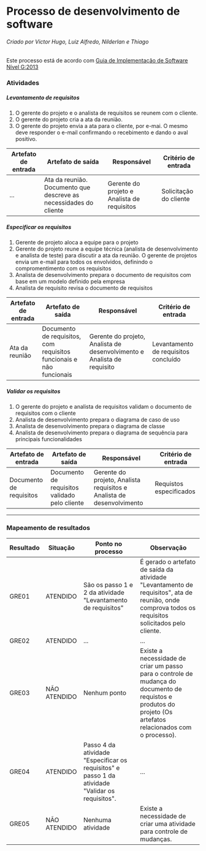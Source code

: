 # Processo de desenvolvimento de software
###### Criado por Victor Hugo, Luiz Alfredo, Nilderlan e Thiago

Este processo está de acordo com [Guia de Implementação de Software Nível G:2013](http://www.softex.br/wp-content/uploads/2013/07/MPS.BR_Guia_de_Implementacao_Parte_1_2013.1.pdf)


### Atividades

##### Levantamento de requisitos
  1. O gerente do projeto e o analista de requisitos se reunem com o cliente.
  2. O gerente do projeto cria a ata da reunião.
  3. O gerente do projeto envia a ata para o cliente, por e-mai. O mesmo deve responder o e-mail confirmando o recebimento e dando o aval positivo. 

Artefato de entrada | Artefato de saída | Responsável | Critério de entrada
------------------- | ----------------- | ----------- | -------------------
...  | Ata da reunião. Documento que descreve as necessidades do cliente  |  Gerente do projeto e Analista de requisitos |  Solicitação do cliente
  
##### Especificar os requisitos
  1. Gerente de projeto aloca a equipe para o projeto
  2. Gerente do projeto reune a equipe técnica (analista de desenvolvimento e analista de teste) para discutir a ata da reunião. O gerente de projetos envia um e-mail para todos os envolvidos, definindo o compromentimento com os requisitos
  3. Analista de desenvolvimento prepara o documento de requisitos com base em um modelo definido pela empresa
  4. Analista de requisito revisa o documento de requisitos

Artefato de entrada | Artefato de saída | Responsável | Critério de entrada
------------------- | ----------------- | ----------- | -------------------
Ata da reunião | Documento de requisitos, com requisitos funcionais e não funcionais | Gerente do projeto, Analista de desenvolvimento e Analista de requisito | Levantamento de requisitos concluído

##### Validar os requisitos
  1. O gerente do projeto e analista de requisitos validam o documento de requisitos com o cliente
  2. Analista de desenvolvimento prepara o diagrama de caso de uso
  3. Analista de desenvolvimento prepara o diagrama de classe
  4. Analista de desenvolvimento prepara o diagrama de sequência para principais funcionalidades

Artefato de entrada | Artefato de saída | Responsável | Critério de entrada
------------------- | ----------------- | ----------- | -------------------
Documento de requisitos | Documento de requisitos validado pelo cliente | Gerente do projeto, Analista requisitos e Analista de desenvolvimento | Requistos especificados

***

### Mapeamento de resultados

Resultado |   Situação   | Ponto no processo | Observação
--------- | ------------ | ----------------- | ----------
  GRE01   | ATENDIDO     | São os passo 1 e 2 da atividade "Levantamento de requisitos" | É gerado o artefato de saída da atividade "Levantamento de requisitos", ata de reunião, onde comprova todos os requisitos solicitados pelo cliente.
  GRE02   | ATENDIDO     | ... | ...
  GRE03   | NÃO ATENDIDO | Nenhum ponto | Existe a necessidade de criar um passo para o controle de mudança do documento de requistos e produtos do projeto (Os artefatos relacionados com o processo).
  GRE04   | ATENDIDO     | Passo 4 da atividade "Especificar os requisitos" e passo 1 da atividade "Validar os requisitos". | ...
  GRE05   | NÃO ATENDIDO | Nenhuma atividade | Existe a necessidade de criar uma atividade para controle de mudanças.
